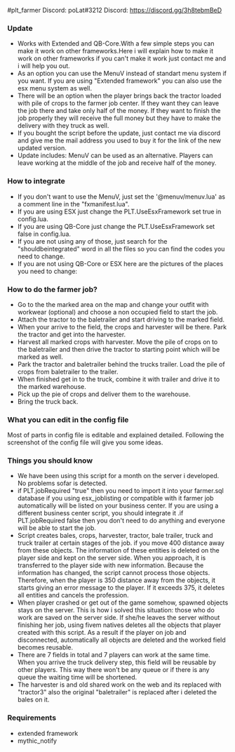 #plt_farmer
Discord: poLat#3212
Discord: https://discord.gg/3h8tebmBeD


### Update
- Works with Extended and QB-Core.With a few simple steps you can make it work on other frameworks.Here i will explain how to make it work on other frameworks if you can't make it work just contact me and i will help you out.
- As an option you can use the MenuV instead of standart menu system if you want. If you are using "Extended framework" you can also use the esx menu system as well.
- There will be an option when the player brings back the tractor loaded with pile of crops to the farmer job center. If they want they can leave the job there and take only half of the money. If they want to finish the job properly they will receive the full money but they have to make the delivery with they truck as well.
- If you bought the script before the update, just contact me via discord and give me the mail address you used to buy it for the link of the new updated version. 
- Update includes: MenuV can be used as an alternative. Players can leave working at the middle of the job and receive half of the money.

### How to integrate

- If you don't want to use the MenuV, just set the '@menuv/menuv.lua' as a comment line in the "fxmanifest.lua".
- If you are using ESX just change the PLT.UseEsxFramework set true in config.lua.
- If you are using QB-Core just change the PLT.UseEsxFramework set false in config.lua.
- If you are not using any of those, just search for the "shouldbeintegrated" word in all the files so you can find the codes you need to change.
- If you are not using QB-Core or ESX here are the pictures of the places you need to change:


### How to do the farmer job?
- Go to the the marked area on the map and change your outfit with workwear (optional) and choose a non occupied field to start the job.
- Attach the tractor to the baletrailer and start driving to the marked field.
- When your arrive to the field, the crops and harvester will be there. Park the tractor and get into the harvester.
- Harvest all marked crops with harvester. Move the pile of crops on to the baletrailer and then drive the tractor to starting point which will be marked as well.
- Park the tractor and baletrailer behind the trucks trailer. Load the pile of crops from baletrailer to the trailer.
- When finished get in to the truck, combine it with trailer and drive it to the marked warehouse.
- Pick up the pie of crops and deliver them to the warehouse.
- Bring the truck back.

### What you can edit in the config file
Most of parts in config file is editable and explained detailed. Following the screenshot of the config file will give you some ideas.


### Things you should know
- We have been using this script for a month on the server i developed. No problems sofar is detected.
- if PLT.jobRequired "true" then you need to import it into your farmer.sql database if you using esx_joblisting or compatible with it farmer job automatically will be listed on your business center. If you are using a different business center script, you should integrate it .if PLT.jobRequired false then you don't need to do anything and everyone will be able to start the job.
- Script creates bales, crops, harvester, tractor, bale trailer, truck and truck trailer at certain stages of the job. if you move 400 distance away from these objects. The information of these entities is deleted on the player side and kept on the server side. When you approach, it is transferred to the player side with new information. Because the information has changed, the script cannot process those objects. Therefore, when the player is 350 distance away from the objects, it starts giving an error message to the player. If it exceeds 375, it deletes all entities and cancels the profession.
- When player crashed or get out of the game somehow, spawned objects stays on the server. This is how i solved this situation: those who do work are saved on the server side. If she/he leaves the server without finishing her job, using fivem natives deletes all the objects that player created with this script. As a result if the player on job and disconnected, automatically all objects are deleted and the worked field becomes reusable.
- There are 7 fields in total and 7 players can work at the same time. When you arrive the truck delivery step, this field will be reusable by other players. This way there won't be any queue or if there is any queue the waiting time will be shortened.
- The harvester is and old shared work on the web and its replaced with "tractor3" also the original "baletrailer" is replaced after i deleted the bales on it.

### Requirements
- extended framework
- mythic_notify